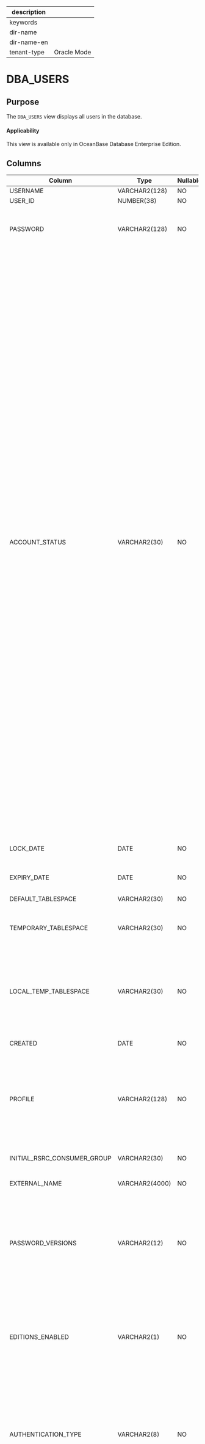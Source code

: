 | description ||
|---|---|
| keywords ||
| dir-name ||
| dir-name-en ||
| tenant-type | Oracle Mode |

# DBA_USERS

## Purpose

The `DBA_USERS` view displays all users in the database.

<main id="notice" >
    <h4>Applicability</h4>
    <p>This view is available only in OceanBase Database Enterprise Edition. </p>
  </main>

## Columns

| **Column** | **Type** | **Nullable?** | **Description** |
|-----------------------------|----------------|----------------|--------------------------------------------------------------------------------------------------------------------------------------------------------------------------------------------------------------------------------------------------|
| USERNAME | VARCHAR2(128) | NO | The username. |
| USER_ID | NUMBER(38) | NO | The ID of the user. |
| PASSWORD | VARCHAR2(128) | NO | We recommend that you do not use value of the `AUTHENTICATION_TYPE` column for this column. |
| ACCOUNT_STATUS | VARCHAR2(30) | NO | The account status. Valid values:<ul><li>`OPEN`: The account has been activated.</li><li>`EXPIRED`: The account password has expired. </li><li>`EXPIRED(GRACE)`: The account password has expired but the password change deadline has not passed. </li><li>`LOCKED(TIMED)`: The account has been locked because the number of consecutive logon failures has reached the limit. </li><li>`LOCKED`: The account has been locked. </li><li>`EXPIRED & LOCKED(TIMED)`: The account password has expired and the account has been locked because the number of consecutive logon failures has reached the limit. </li><li>`EXPIRED(GRACE) & LOCKED(TIMED)`: The account has been locked because the password has expired but the password change deadline has not passed and the number of consecutive logon failures has reached the limit. </li><li>`EXPIRED & LOCKED`: The account password has expired but the password change deadline has not passed. </li><li>`EXPIRED(GRACE) & LOCKED`: The account has been locked because the password has expired but the password change deadline has not passed. </li></ul> |
| LOCK_DATE | DATE | NO | The date when the account was locked if the account status was `LOCKED`. |
| EXPIRY_DATE | DATE | NO | The date of expiration of the account. |
| DEFAULT_TABLESPACE | VARCHAR2(30) | NO | The default tablespace for data. |
| TEMPORARY_TABLESPACE | VARCHAR2(30) | NO | The name of the default tablespace for temporary tables or the name of a tablespace group. |
| LOCAL_TEMP_TABLESPACE | VARCHAR2(30) | NO | The local temporary tablespace. <main id="notice" type='explain'><h4>Note</h4><p>This column is introduced since OceanBase Database V4.2.1 BP2.</p></main> |
| CREATED | DATE | NO | The user creation date. |
| PROFILE | VARCHAR2(128) | NO | The name of the user resource configuration file. <main id="notice" type='explain'><h4>Note</h4><p>This column is introduced since OceanBase Database V4.2.1 BP2.</p></main> |
| INITIAL_RSRC_CONSUMER_GROUP | VARCHAR2(30) | NO | The initial resource consumer group for the user. |
| EXTERNAL_NAME | VARCHAR2(4000) | NO | The external username of the user. |
| PASSWORD_VERSIONS | VARCHAR2(12) | NO | The version of the hash algorithm used for the password. <main id="notice" type='explain'><h4>Note</h4><p>This column is introduced since OceanBase Database V4.2.1 BP2.</p></main> |
| EDITIONS_ENABLED | VARCHAR2(1) | NO | Indicates whether editions are enabled for the user. <main id="notice" type='explain'><h4>Note</h4><p>This column is introduced since OceanBase Database V4.2.1 BP2.</p></main> |
| AUTHENTICATION_TYPE | VARCHAR2(8) | NO | The identity authentication mechanism for the user. <main id="notice" type='explain'><h4>Note</h4><p>This column is introduced since OceanBase Database V4.2.1 BP2.</p></main> |
| PROXY_ONLY_CONNECT | VARCHAR2(1) | NO | Indicates whether the user can connect to the database only as a proxy user. <main id="notice" type='explain'><h4>Note</h4><p>This column is introduced since OceanBase Database V4.2.1 BP2.</p></main> |
| COMMON | VARCHAR2(3) | NO | Indicates whether the user is a common user. <main id="notice" type='explain'><h4>Note</h4><p>This column is introduced since OceanBase Database V4.2.1 BP2.</p></main> |
| LAST_LOGIN | TIMESTAMP(9) WITH TIME ZONE | NO | The last logon time of the user. <main id="notice" type='explain'><h4>Note</h4><p>This column is introduced since OceanBase Database V4.2.1 BP2.</p></main> |
| ORACLE_MAINTAINED | VARCHAR2(1) | NO | Indicates whether the user was created and maintained by using a script provided by OceanBase Database in Oracle mode. <main id="notice" type='explain'><h4>Note</h4><p>This column is introduced since OceanBase Database V4.2.1 BP2.</p></main> |
| INHERITED | VARCHAR2(3) | NO | Indicates whether the user is inherited from other containers. <main id="notice" type='explain'><h4>Note</h4><p>This column is introduced since OceanBase Database V4.2.1 BP2.</p></main> |
| DEFAULT_COLLATION | VARCHAR2(100) | NO | The default character set. <main id="notice" type='explain'><h4>Note</h4><p>This column is introduced since OceanBase Database V4.2.1 BP2.</p></main> |
| IMPLICIT | VARCHAR2(3) | NO | Indicates whether the user was created by an implicit application. <main id="notice" type='explain'><h4>Note</h4><p>This column is introduced since OceanBase Database V4.2.1 BP2.</p></main> |
| ALL_SHARD | VARCHAR2(3) | NO | Indicates whether the user was created with sharding enabled. <main id="notice" type='explain'><h4>Note</h4><p>This column is introduced since OceanBase Database V4.2.1 BP2.</p></main> |
| PASSWORD_CHANGE_DATE | DATE | YES | The time when the password was last changed. <main id="notice" type='explain'><h4>Note</h4><p>This column is introduced since OceanBase Database V4.2.1 BP2.</p></main> |

## Sample query

```shell
obclient> SELECT * FROM SYS.DBA_USERS\G
```

The query result is as follows:

```shell
*************************** 1. row ***************************
                   USERNAME: SYS
                     USERID: 200003
                   PASSWORD: ******
             ACCOUNT_STATUS: OPEN
                  LOCK_DATE: NULL
                EXPIRY_DATE: NULL
         DEFAULT_TABLESPACE: NULL
       TEMPORARY_TABLESPACE: NULL
      LOCAL_TEMP_TABLESPACE: NULL
                    CREATED: 29-NOV-23
                    PROFILE: DEFAULT
INITIAL_RSRC_CONSUMER_GROUP: NULL
              EXTERNAL_NAME: NULL
          PASSWORD_VERSIONS: NULL
           EDITIONS_ENABLED: N
        AUTHENTICATION_TYPE: PASSWORD
         PROXY_ONLY_CONNECT: N
                     COMMON: NO
                 LAST_LOGIN: NULL
          ORACLE_MAINTAINED: N
                  INHERITED: NO
          DEFAULT_COLLATION: USING_NLS_COMP
                   IMPLICIT: NO
                  ALL_SHARD: NO
       PASSWORD_CHANGE_DATE: 29-NOV-23
1 row in set (0.001 sec)
```

## References

* [ALL_USERS](6300.all_users-of-oracle-mode.md)
* [USER_USERS](32100.user_users-of-oracle-mode.md)
